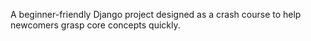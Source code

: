 A beginner-friendly Django project designed as a crash course to help newcomers grasp core concepts quickly.

